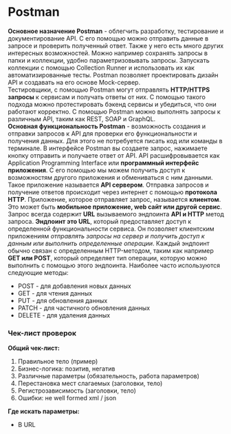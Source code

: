 # Postman
**Основное назначение Postman** - облегчить разработку, тестирование и документирование API. С его помощью можно отправить данные в запросе и проверить полученный ответ. Также у него есть много других интересных возможностей. Можно например сохранять запросы в папки и коллекции, удобно параметризовывать запросы. Запускать коллекции с помощью Collection Runner и использовать их как автоматизированные тесты. Postman позволяет проектировать дизайн API и создавать на его основе Mock-сервер.   
Тестировщики, с помощью Postman могут отправлять **HTTP/HTTPS запросы** к сервисам и получать ответы от них. С помощью такого подхода можно протестировать бэкенд сервисы и убедиться, что они работают корректно. С помощью Postman можно выполнять запросы к различным API, таким как REST, SOAP и GraphQL.     
**Основная функциональность Postman** - возможность создания и отправки запросов к API для проверки его функциональности и получения данных. Для этого не потребуется писать код или команды в терминале. В интерфейсе Postman вы создаете запрос, нажимаете кнопку отправить и получаете ответ от API. API расшифровывается как Application Programming Interface или **программный интерфейс приложения**. С его помощью мы можем  получить доступ к возможностям другого приложения и обмениваться с ним данными. Такое приложение называется **API сервером**. Отправка запросов и получение ответов происходит через интернет с помощью **протокола HTTP**. Приложение, которое отправляет запрос, называется **клиентом**. Это может быть **мобильное приложение, web сайт или другой сервис**.   
Запрос всегда содержит **URL** вызываемого эндпоинта **API и HTTP** метод запроса. **Эндпоинт это URL**, который предоставляет доступ к определенной функциональности сервиса. Он позволяет клиентским приложениям *отправлять запросы на сервер и получить доступ к данным или выполнить определенные операции*. Каждый эндпоинт обычно связан с определенным HTTP-методом, таким как например **GET или POST**, который определяет тип операции, которую можно выполнить с помощью этого эндпоинта. Наиболее часто используются следующие методы:  
- POST - для добавления новых данных  
- GET - для чтения данных
- PUT - для обновления данных
- PATCH - для частичного обновления данных
- DELETE - для удаления данных  
  
### Чек-лист проверок
**Общий чек-лист:**    
1. Правильное тело (пример)  
2. Бизнес-логика: позитив, негатив   
3. Различные параметры (обязательность, работа параметров)   
4. Перестановка мест слагаемых (заголовки, тело)   
5. Регистрозависимость (заголовки, тело)   
6. Ошибки: не well formed xml / json   

**Где искать параметры:**  
- В URL  
